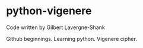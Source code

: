 python-vigenere
===============

Code written by Gilbert Lavergne-Shank

Github beginnings.
Learning python. Vigenere cipher.

